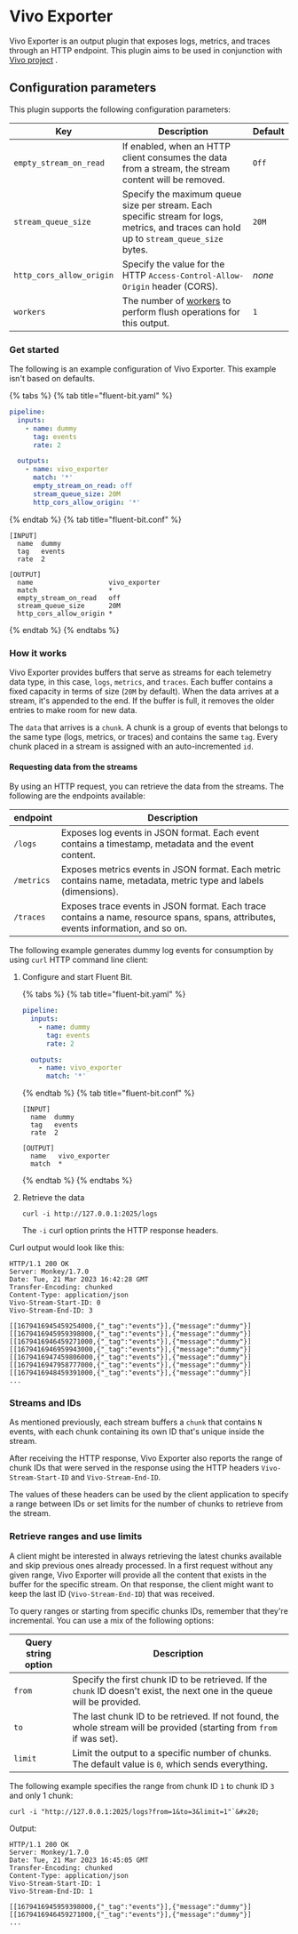 # Vivo Exporter

Vivo Exporter is an output plugin that exposes logs, metrics, and traces through an HTTP endpoint. This plugin aims to be used in conjunction with [Vivo project](https://github.com/calyptia/vivo) .

## Configuration parameters

This plugin supports the following configuration parameters:

| Key | Description | Default |
| --- | ----------- | ---------|
| `empty_stream_on_read` | If enabled, when an HTTP client consumes the data from a stream, the stream content will be removed. | `Off` |
| `stream_queue_size`| Specify the maximum queue size per stream. Each specific stream for logs, metrics, and traces can hold up to `stream_queue_size` bytes. | `20M` |
| `http_cors_allow_origin` | Specify the value for the HTTP `Access-Control-Allow-Origin` header (CORS). | _none_ |
| `workers` | The number of [workers](../../administration/multithreading.md#outputs) to perform flush operations for this output. | `1` |

### Get started

The following is an example configuration of Vivo Exporter. This example isn't based on defaults.

{% tabs %}
{% tab title="fluent-bit.yaml" %}

```yaml
pipeline:
  inputs:
    - name: dummy
      tag: events
      rate: 2

  outputs:
    - name: vivo_exporter
      match: '*'
      empty_stream_on_read: off
      stream_queue_size: 20M
      http_cors_allow_origin: '*'
```

{% endtab %}
{% tab title="fluent-bit.conf" %}

```text
[INPUT]
  name  dummy
  tag   events
  rate  2

[OUTPUT]
  name                   vivo_exporter
  match                  *
  empty_stream_on_read   off
  stream_queue_size      20M
  http_cors_allow_origin *
```

{% endtab %}
{% endtabs %}

### How it works

Vivo Exporter provides buffers that serve as streams for each telemetry data type, in this case, `logs`, `metrics`, and `traces`. Each buffer contains a fixed capacity in terms of size (`20M` by default). When the data arrives at a stream, it's appended to the end. If the buffer is full, it removes the older entries to make room for new data.

The `data` that arrives is a `chunk`. A chunk is a group of events that belongs to the same type (logs, metrics, or traces) and contains the same `tag`. Every chunk placed in a stream is assigned with an auto-incremented `id`.

#### Requesting data from the streams

By using an HTTP request, you can retrieve the data from the streams. The following are the endpoints available:

| endpoint   | Description                                                                                                                   |
|------------|-------------------------------------------------------------------------------------------------------------------------------|
| `/logs`    | Exposes log events in JSON format. Each event contains a timestamp, metadata and the event content.                           |
| `/metrics` | Exposes metrics events in JSON format. Each metric contains name, metadata, metric type and labels (dimensions).              |
| `/traces`  | Exposes trace events in JSON format. Each trace contains a name, resource spans, spans, attributes, events information, and so on. |

The following example generates dummy log events for consumption by using `curl` HTTP command line client:

1. Configure and start Fluent Bit.

   {% tabs %}
   {% tab title="fluent-bit.yaml" %}

   ```yaml
   pipeline:
     inputs:
       - name: dummy
         tag: events
         rate: 2

     outputs:
       - name: vivo_exporter
         match: '*'
   ```

   {% endtab %}
   {% tab title="fluent-bit.conf" %}

   ```text
   [INPUT]
     name  dummy
     tag   events
     rate  2

   [OUTPUT]
     name   vivo_exporter
     match  *
   ```

   {% endtab %}
   {% endtabs %}

1. Retrieve the data

   ```shell
   curl -i http://127.0.0.1:2025/logs
   ```

   The `-i` curl option prints the HTTP response headers.

Curl output would look like this:

```shell
HTTP/1.1 200 OK
Server: Monkey/1.7.0
Date: Tue, 21 Mar 2023 16:42:28 GMT
Transfer-Encoding: chunked
Content-Type: application/json
Vivo-Stream-Start-ID: 0
Vivo-Stream-End-ID: 3

[[1679416945459254000,{"_tag":"events"}],{"message":"dummy"}]
[[1679416945959398000,{"_tag":"events"}],{"message":"dummy"}]
[[1679416946459271000,{"_tag":"events"}],{"message":"dummy"}]
[[1679416946959943000,{"_tag":"events"}],{"message":"dummy"}]
[[1679416947459806000,{"_tag":"events"}],{"message":"dummy"}]
[[1679416947958777000,{"_tag":"events"}],{"message":"dummy"}]
[[1679416948459391000,{"_tag":"events"}],{"message":"dummy"}]
...
```

### Streams and IDs

As mentioned previously, each stream buffers a `chunk` that contains `N` events, with each chunk containing its own ID that's unique inside the stream.

After receiving the HTTP response, Vivo Exporter also reports the range of chunk IDs that were served in the response using the HTTP headers `Vivo-Stream-Start-ID` and `Vivo-Stream-End-ID`.

The values of these headers can be used by the client application to specify a range between IDs or set limits for the number of chunks to retrieve from the stream.

### Retrieve ranges and use limits

A client might be interested in always retrieving the latest chunks available and skip previous ones already processed. In a first request without any given range, Vivo Exporter will provide all the content that exists in the buffer for the specific stream. On that response, the client might want to keep the last ID (`Vivo-Stream-End-ID`) that was received.

To query ranges or starting from specific chunks IDs, remember that they're incremental. You can use a mix of the following options:

| Query string option | Description |
|---------------------|-------------|
| `from` | Specify the first chunk ID to be retrieved. If the `chunk` ID doesn't exist, the next one in the queue will be provided. |
| `to` | The last chunk ID to be retrieved. If not found, the whole stream will be provided (starting from `from` if was set). |
| `limit` | Limit the output to a specific number of chunks. The default value is `0`, which sends everything. |

The following example specifies the range from chunk ID `1` to chunk ID `3` and only 1 chunk:

```shell
curl -i "http://127.0.0.1:2025/logs?from=1&to=3&limit=1"`&#x20;
```

Output:

```shell
HTTP/1.1 200 OK
Server: Monkey/1.7.0
Date: Tue, 21 Mar 2023 16:45:05 GMT
Transfer-Encoding: chunked
Content-Type: application/json
Vivo-Stream-Start-ID: 1
Vivo-Stream-End-ID: 1

[[1679416945959398000,{"_tag":"events"}],{"message":"dummy"}]
[[1679416946459271000,{"_tag":"events"}],{"message":"dummy"}]
...
```
